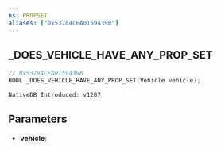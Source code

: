 ```yaml
---
ns: PROPSET
aliases: ["0x53784CEA0159439B"]
---
```

## _DOES_VEHICLE_HAVE_ANY_PROP_SET

```c
// 0x53784CEA0159439B
BOOL _DOES_VEHICLE_HAVE_ANY_PROP_SET(Vehicle vehicle);
```

```
NativeDB Introduced: v1207
```

## Parameters
* **vehicle**:
